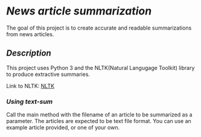 # *News article summarization*
The goal of this project is to create accurate and readable summarizations from news articles.

## *Description*
This project uses Python 3 and the NLTK(Natural Langugage Toolkit) library to produce extractive summaries.

Link to NLTK: [NLTK](http://www.nltk.org/)

### *Using text-sum*
Call the main method with the filename of an article to be summarized as a parameter. The articles are expected to be text file format.
You can use an example article provided, or one of your own. 
